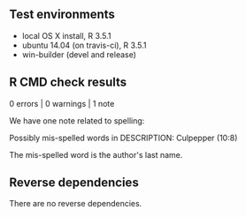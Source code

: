 ## Test environments
* local OS X install, R 3.5.1
* ubuntu 14.04 (on travis-ci), R 3.5.1
* win-builder (devel and release)

## R CMD check results

0 errors | 0 warnings | 1 note

We have one note related to spelling:

Possibly mis-spelled words in DESCRIPTION:
  Culpepper (10:8)
  
The mis-spelled word is the author's last name. 

## Reverse dependencies

There are no reverse dependencies.
